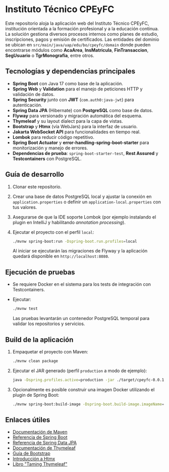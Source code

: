 # Instituto Técnico CPEyFC

Este repositorio aloja la aplicación web del Instituto Técnico CPEyFC, institución orientada a la formación profesional y a la educación continua. La solución gestiona diversos procesos internos como planes de estudio, inscripciones, pagos y emisión de certificados. Las entidades del dominio se ubican en `src/main/java/uap/edu/bo/cpeyfc/domain` donde pueden encontrarse módulos como **AcaArea**, **InsMatricula**, **FinTransaccion**, **SegUsuario** o **TgrMonografia**, entre otros.

## Tecnologías y dependencias principales

- **Spring Boot** con Java 17 como base de la aplicación.
- **Spring Web** y **Validation** para el manejo de peticiones HTTP y validación de datos.
- **Spring Security** junto con **JWT** (`com.auth0:java-jwt`) para autenticación.
- **Spring Data JPA** (Hibernate) con **PostgreSQL** como base de datos.
- **Flyway** para versionado y migración automática del esquema.
- **Thymeleaf** y su layout dialect para la capa de vistas.
- **Bootstrap** y **Htmx** (vía WebJars) para la interfaz de usuario.
- **Jakarta WebSocket API** para funcionalidades en tiempo real.
- **Lombok** para reducir código repetitivo.
- **Spring Boot Actuator** y **error-handling-spring-boot-starter** para monitorización y manejo de errores.
- **Dependencias de prueba**: `spring-boot-starter-test`, **Rest Assured** y **Testcontainers** con PostgreSQL.

## Guía de desarrollo

1. Clonar este repositorio.
2. Crear una base de datos PostgreSQL local y ajustar la conexión en `application.properties` o definir un `application-local.properties` con tus valores.
3. Asegurarse de que la IDE soporte Lombok (por ejemplo instalando el plugin en IntelliJ y habilitando *annotation processing*).
4. Ejecutar el proyecto con el perfil `local`:

   ```bash
   ./mvnw spring-boot:run -Dspring-boot.run.profiles=local
   ```

   Al iniciar se ejecutarán las migraciones de Flyway y la aplicación quedará disponible en `http://localhost:8080`.

## Ejecución de pruebas

- Se requiere Docker en el sistema para los tests de integración con Testcontainers.
- Ejecutar:

  ```bash
  ./mvnw test
  ```

  Las pruebas levantarán un contenedor PostgreSQL temporal para validar los repositorios y servicios.

## Build de la aplicación

1. Empaquetar el proyecto con Maven:

   ```bash
   ./mvnw clean package
   ```

2. Ejecutar el JAR generado (perfil `production` a modo de ejemplo):

   ```bash
   java -Dspring.profiles.active=production -jar ./target/cpeyfc-0.0.1-SNAPSHOT.jar
   ```

3. Opcionalmente es posible construir una imagen Docker utilizando el plugin de Spring Boot:

   ```bash
   ./mvnw spring-boot:build-image -Dspring-boot.build-image.imageName=uap.edu.bo/cpeyfc
   ```

## Enlaces útiles

- [Documentación de Maven](https://maven.apache.org/guides/index.html)
- [Referencia de Spring Boot](https://docs.spring.io/spring-boot/docs/current/reference/htmlsingle/)
- [Referencia de Spring Data JPA](https://docs.spring.io/spring-data/jpa/reference/jpa.html)
- [Documentación de Thymeleaf](https://www.thymeleaf.org/documentation.html)
- [Guía de Bootstrap](https://getbootstrap.com/docs/5.3/getting-started/introduction/)
- [Introducción a Htmx](https://htmx.org/docs/)
- [Libro "Taming Thymeleaf"](https://www.wimdeblauwe.com/books/taming-thymeleaf/)
